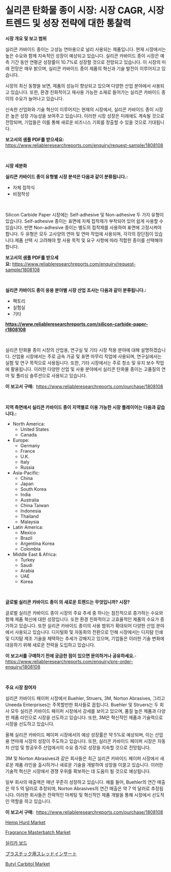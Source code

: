 <p><h1>실리콘 탄화물 종이 시장: 시장 CAGR, 시장 트렌드 및 성장 전략에 대한 통찰력</h1></p><p><strong>시장 개요 및 보고 범위</strong></p>
<p><p>실리콘 카바이드 종이는 고성능 연마용으로 널리 사용되는 제품입니다. 현재 시장에서는 높은 수요와 함께 지속적인 성장이 예상되고 있습니다. 실리콘 카바이드 종이 시장은 예측 기간 동안 연평균 성장률이 10.7%로 성장할 것으로 전망되고 있습니다. 이 시장의 미래 전망은 매우 밝으며, 실리콘 카바이드 종이 제품의 혁신과 기술 발전이 이루어지고 있습니다.</p><p>시장의 최신 동향을 보면, 제품의 성능이 향상되고 있으며 다양한 산업 분야에서 사용되고 있습니다. 또한, 환경 친화적이고 재사용 가능한 소재로 들어가는 실리콘 카바이드 종이의 수요가 늘어나고 있습니다.</p><p>신속한 산업화와 기술 혁신이 이루어지는 현재의 시장에서, 실리콘 카바이드 종이 시장은 높은 성장 가능성을 보여주고 있습니다. 이러한 시장 성장은 미래에도 계속될 것으로 전망되며, 기업들은 이를 통해 새로운 비즈니스 기회를 창출할 수 있을 것으로 기대됩니다.</p></p>
<p><strong>보고서의 샘플 PDF를 받으세요:</strong> <a href="https://www.reliableresearchreports.com/enquiry/request-sample/1808108">https://www.reliableresearchreports.com/enquiry/request-sample/1808108</a></p>
<p>&nbsp;</p>
<p><strong>시장 세분화</strong></p>
<p><strong>실리콘 카바이드 종이 유형별 시장 분석은 다음과 같이 분류됩니다.:</strong></p>
<p><ul><li>자체 접착식</li><li>비점착성</li></ul></p>
<p>&nbsp;</p>
<p><p>Silicon Carbide Paper 시장에는 Self-adhesive 및 Non-adhesive 두 가지 유형이 있습니다. Self-adhesive 종이는 표면에 자체 접착제가 부착되어 있어 쉽게 사용할 수 있습니다. 반면 Non-adhesive 종이는 별도의 접착제를 사용하여 표면에 고정시켜야 합니다. 두 유형은 모두 고사양의 연마 및 연마 작업에 사용되며, 각각의 장단점이 있습니다.제품 선택 시 고려해야 할 사용 목적 및 요구 사항에 따라 적합한 종이를 선택해야합니다.</p></p>
<p><strong>보고서의 샘플 PDF를 받으세요:</strong>&nbsp;<a href="https://www.reliableresearchreports.com/enquiry/request-sample/1808108">https://www.reliableresearchreports.com/enquiry/request-sample/1808108</a></p>
<p>&nbsp;</p>
<p><strong> 실리콘 카바이드 종이 응용 분야별 시장 산업 조사는 다음과 같이 분류됩니다.:</strong></p>
<p><ul><li>팩토리</li><li>실험실</li><li>기타</li></ul></p>
<p><strong><a href="https://www.reliableresearchreports.com/silicon-carbide-paper-r1808108">https://www.reliableresearchreports.com/silicon-carbide-paper-r1808108</a></strong></p>
<p>&nbsp;</p>
<p><p>실리콘 탄화물 종이 시장의 산업용, 연구실 및 기타 시장 적용 분야에 대해 설명하겠습니다. 산업용 시장에서는 주로 금속 가공 및 표면 마무리 작업에 사용되며, 연구실에서는 실험 및 연구 목적으로 사용됩니다. 또한, 기타 시장에서는 주로 청소 및 유지 보수 작업에 활용됩니다. 이러한 다양한 산업 및 사용 분야에서 실리콘 탄화물 종이는 고품질의 연마 및 폴리싱 솔루션으로 사용되고 있습니다.</p></p>
<p><strong>이 보고서 구매:</strong>&nbsp; <a href="https://www.reliableresearchreports.com/purchase/1808108">https://www.reliableresearchreports.com/purchase/1808108</a></p>
<p>&nbsp;</p>
<p><strong>지역 측면에서 실리콘 카바이드 종이 지역별로 이용 가능한 시장 플레이어는 다음과 같습니다.:</strong></p>
<p><ul>
    <li>
        North America:
        <ul>
            <li>United States</li>
            <li>Canada</li>
        </ul>
    </li>
    <li>
        Europe:
        <ul>
            <li>Germany</li>
            <li>France</li>
            <li>U.K.</li>
            <li>Italy</li>
            <li>Russia</li>
        </ul>
    </li>
    <li>
        Asia-Pacific:
        <ul>
            <li>China</li>
            <li>Japan</li>
            <li>South Korea</li>
            <li>India</li>
            <li>Australia</li>
            <li>China Taiwan</li>
            <li>Indonesia</li>
            <li>Thailand</li>
            <li>Malaysia</li>
        </ul>
    </li>
    <li>
        Latin America:
        <ul>
            <li>Mexico</li>
            <li>Brazil</li>
            <li>Argentina Korea</li>
            <li>Colombia</li>
        </ul>
    </li>
    <li>
        Middle East & Africa:
        <ul>
            <li>Turkey</li>
            <li>Saudi</li>
            <li>Arabia</li>
            <li>UAE</li>
            <li>Korea</li>
        </ul>
    </li>
    </ul></p>
<p>&nbsp;</p>
<p><strong>글로벌 실리콘 카바이드 종이 의 새로운 트렌드는 무엇입니까? 시장?</strong></p>
<p><p>글로벌 실리콘 카바이드 종이 시장의 주요 추세 중 하나는 점진적으로 증가하는 수요와 함께 제품 혁신에 대한 성장입니다. 또한 환경 친화적이고 고효율적인 제품의 수요가 증가하고 있습니다. 또한 실리콘 카바이드 종이의 사용 범위가 확대되어 다양한 산업 분야에서 사용되고 있습니다. 디지털화 및 자동화의 전환으로 인해 시장에서는 디지턈 인쇄 및 디지턈 제조 기술을 채택하는 추세가 강해지고 있으며, 기업들은 이러한 기술 변화에 대응하기 위해 새로운 전략을 도입하고 있습니다.</p></p>
<p><strong>이 보고서를 구매하기 전에 궁금한 점이 있으면 문의하거나 공유하세요.</strong>- <a href="https://www.reliableresearchreports.com/enquiry/pre-order-enquiry/1808108">https://www.reliableresearchreports.com/enquiry/pre-order-enquiry/1808108</a></p>
<p>&nbsp;</p>
<p><strong>주요 시장 참여자</strong></p>
<p><p>실리콘 카바이드 페이퍼 시장에서 Buehler, Struers, 3M, Norton Abrasives, 그리고 Uneeda Enterprises는 주목할만한 회사들로 꼽힙니다. Buehler 및 Struers는 두 회사 모두 실리콘 카바이드 페이퍼 시장에서 강세를 보이고 있으며, 품질 높은 제품과 다양한 제품 라인으로 시장을 선도하고 있습니다. 또한, 3M은 혁신적인 제품과 기술력으로 시장을 선도하고 있습니다.</p><p>올해 실리콘 카바이드 페이퍼 시장에서의 예상 성장률은 약 5%로 예상되며, 이는 산업용 연마재 시장의 성장이 주도하고 있습니다. 또한, 실리콘 카바이드 페이퍼 시장은 자동차 산업 및 항공우주 산업에서의 수요 증가로 성장을 지속할 것으로 전망됩니다.</p><p>3M 및 Norton Abrasives과 같은 회사들은 최근 실리콘 카바이드 페이퍼 시장에서 새로운 제품 라인을 출시하거나 새로운 기술을 개발하여 성장을 이끌고 있습니다. 이러한 기술적 혁신은 시장에서 경쟁 우위를 확보하는 데 도움이 될 것으로 예상됩니다.</p><p>일부 회사의 매출액은 매년 꾸준히 성장하고 있습니다. 예를 들어, Buehler의 연간 매출은 약 5 억 달러로 추정되며, Norton Abrasives의 연간 매출은 약 7 억 달러로 추정됩니다. 이러한 회사들은 전략적인 마케팅 및 혁신적인 제품 개발을 통해 시장에서 선도적인 역할을 하고 있습니다.</p></p>
<p><strong>이 보고서 구매:</strong>&nbsp;&nbsp;<a href="https://www.reliableresearchreports.com/purchase/1808108">https://www.reliableresearchreports.com/purchase/1808108</a></p>
<p><p><a href="https://unruly-ladybug-44b.notion.site/Hemp-Hurd-Market-Furnishes-Information-on-Market-Share-Market-Trends-and-Market-Growth-eeaaea615e034dcaa297d264d5466297">Hemp Hurd Market</a></p><p><a href="https://issuu.com/reportprime-2/docs/fragrance-masterbatch-market-size-2030.pptx">Fragrance Masterbatch Market</a></p><p><a href="https://github.com/rcabello548/Market-Research-Report-List-1/blob/main/852388638921.md">실리카 보드</a></p><p><a href="https://github.com/zjkmgcs938405/Market-Research-Report-List-1/blob/main/963269142468.md">プラスチック用スレッドインサート</a></p><p><a href="https://cute-banjo-8ca.notion.site/Butyl-Carbitol-Market-Competitive-Analysis-Market-Trends-and-Forecast-to-2031-d89c6c82a93b4c869e05ff0257798253">Butyl Carbitol Market</a></p></p>